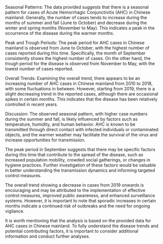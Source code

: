 Seasonal Patterns:
The data provided suggests that there is a seasonal pattern for cases of Acute Hemorrhagic Conjunctivitis (AHC) in Chinese mainland. Generally, the number of cases tends to increase during the months of summer and fall (June to October) and decrease during the winter and spring months (November to May). This indicates a peak in the occurrence of the disease during the warmer months.

Peak and Trough Periods:
The peak period for AHC cases in Chinese mainland is observed from June to October, with the highest number of cases reported during this time. Specifically, the month of September consistently shows the highest number of cases. On the other hand, the trough period for the disease is observed from November to May, with the lowest number of cases reported.

Overall Trends:
Examining the overall trend, there appears to be an increasing number of AHC cases in Chinese mainland from 2010 to 2018, with some fluctuations in between. However, starting from 2019, there is a slight decreasing trend in the reported cases, although there are occasional spikes in certain months. This indicates that the disease has been relatively controlled in recent years.

Discussion:
The observed seasonal pattern, with higher case numbers during the summer and fall, is likely influenced by factors such as temperature, humidity, and human behavior. AHC is known to be transmitted through direct contact with infected individuals or contaminated objects, and the warmer weather may facilitate the survival of the virus and increase opportunities for transmission.

The peak period in September suggests that there may be specific factors during this time that contribute to the spread of the disease, such as increased population mobility, crowded social gatherings, or changes in hygiene practices. Further investigation of these factors would be valuable in better understanding the transmission dynamics and informing targeted control measures.

The overall trend showing a decrease in cases from 2019 onwards is encouraging and may be attributed to the implementation of effective control measures, improved public awareness, and enhanced surveillance systems. However, it is important to note that sporadic increases in certain months indicate a continued risk of outbreaks and the need for ongoing vigilance.

It is worth mentioning that the analysis is based on the provided data for AHC cases in Chinese mainland. To fully understand the disease trends and potential contributing factors, it is important to consider additional information and conduct further analyses.
